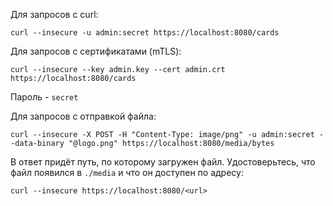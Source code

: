Для запросов с curl:

```shell
curl --insecure -u admin:secret https://localhost:8080/cards
```

Для запросов с сертификатами (mTLS):

```shell
curl --insecure --key admin.key --cert admin.crt https://localhost:8080/cards
```

Пароль - `secret`

Для запросов с отправкой файла:

```shell
curl --insecure -X POST -H "Content-Type: image/png" -u admin:secret --data-binary "@logo.png" https://localhost:8080/media/bytes
```

В ответ придёт путь, по которому загружен файл. Удостоверьтесь, что файл появился в `./media` и что он доступен по адресу:

```shell
curl --insecure https://localhost:8080/<url>
```
